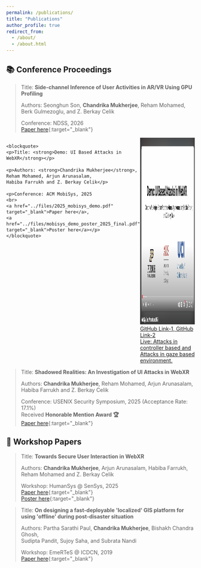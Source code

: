 ```yaml
---
permalink: /publications/
title: "Publications"
author_profile: true
redirect_from:
  - /about/
  - /about.html
---
```


## 📚 Conference Proceedings

> Title: **Side-channel Inference of User Activities in AR/VR
> Using GPU Profiling**
>
> Authors: Seonghun Son, **Chandrika Mukherjee**, Reham Mohamed,  
> Berk Gulmezoglu, and Z. Berkay Celik
>
> Conference: NDSS, 2026  
> [Paper here](https://arxiv.org/abs/2509.10703){:target="\_blank"}

<div style="display: flex; justify-content: space-between; align-items: flex-start;">

  <div>
    
    <blockquote>
    <p>Title: <strong>Demo: UI Based Attacks in WebXR</strong></p>

    <p>Authors: <strong>Chandrika Mukherjee</strong>, Reham Mohamed, Arjun Arunasalam,
    Habiba Farrukh and Z. Berkay Celik</p>

    <p>Conference: ACM MobiSys, 2025
    <br>
    <a href="../files/2025_mobisys_demo.pdf" target="_blank">Paper here</a>,
    <a href="../files/mobisys_demo_poster_2025_final.pdf" target="_blank">Poster here</a></p>
    </blockquote>

  </div>

  <div>
    <a href="https://www.youtube.com/watch?v=FIiNV-5IXnk" target="_blank">
      <img src="../images/cover_pic.png" width="300" height="500" alt="Video thumbnail" />
    </a>
    <br>
    <a href="https://github.com/chandms/demo_app_webxr_main" target="_blank">
    GitHub Link-1, 
    </a>
    <a href="https://github.com/chandms/demo_app_webxr_other" target="_blank">
    GitHub Link-2
    </a>
    <br>
    <a href="https://chandms.github.io/demo_app_webxr_main/controller_based.html" target="_blank">
    Live: Attacks in controller based and 
    </a>
    <a href="https://chandms.github.io/demo_app_webxr_main/gaze_based.html" target="_blank">
    Attacks in gaze based environment. 
    </a>
  </div>

</div>

> Title: **Shadowed Realities: An Investigation of UI Attacks in WebXR**
>
> Authors: **Chandrika Mukherjee**, Reham Mohamed, Arjun Arunasalam,  
> Habiba Farrukh and Z. Berkay Celik
>
> Conference: USENIX Security Symposium, 2025 (Acceptance Rate: 17.1%)  
> Received **Honorable Mention Award 🏆**  
> [Paper here](https://www.usenix.org/conference/usenixsecurity25/presentation/mukherjee){:target="\_blank"}

## 📜 Workshop Papers

> Title: **Towards Secure User Interaction in WebXR**
>
> Authors: **Chandrika Mukherjee**, Arjun Arunasalam, Habiba Farrukh,  
> Reham Mohamed and Z. Berkay Celik
>
> Workshop: HumanSys @ SenSys, 2025  
> [Paper here](https://dl.acm.org/doi/10.1145/3722570.3726880){:target="\_blank"}  
> [Poster here](../files/humansys_poster_2025.pdf){:target="\_blank"}

> Title: **On designing a fast-deployable 'localized' GIS platform for using 'offline' during post-disaster situation**
>
> Authors: Partha Sarathi Paul, **Chandrika Mukherjee**, Bishakh Chandra Ghosh,  
> Sudipta Pandit, Sujoy Saha, and Subrata Nandi
>
> Workshop: EmeRTeS @ ICDCN, 2019  
> [Paper here](https://dl.acm.org/doi/pdf/10.1145/3288599.3295592){:target="\_blank"}
